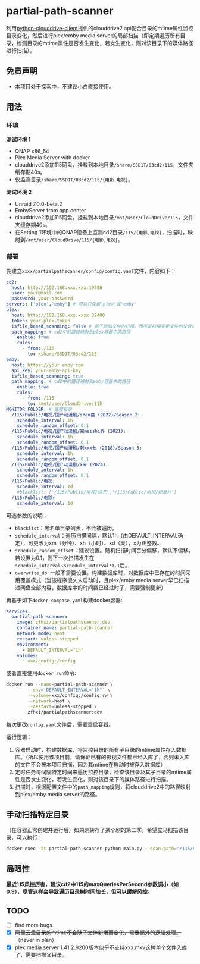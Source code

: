 # partial-path-scanner

利用[python-clouddrive-client](https://github.com/ChenyangGao/web-mount-packs/tree/main/python-clouddrive-client)提供的clouddrive2 api配合目录的mtime属性监控目录变化，然后进行plex/emby media server的局部扫描（即定期遍历所有目录，检测目录的mtime属性是否发生变化，若发生变化，则对该目录下的媒体路径进行扫描）。  

## 免责声明

* 本项目处于探索中，不建议小白直接使用。  


## 用法

### 环境
**测试环境 1**
* QNAP x86_64
* Plex Media Server with docker
* clouddrive2添加115网盘，挂载到本地目录`/share/SSD1T/03cd2/115`，文件夹缓存期40s。  
* 仅监测目录`/share/SSD1T/03cd2/115/{电影,电视}`。  

**测试环境 2**
* Unraid 7.0.0-beta.2
* EmbyServer from app center
* clouddrive2添加115网盘，挂载到本地目录`/mnt/user/CloudDrive/115`，文件夹缓存期40s。  
* 在Setting 1环境中的QNAP设备上监测cd2目录`/115/{电影,电视}`，扫描时，映射到`/mnt/user/CloudDrive/115/{电影,电视}`。  



### 部署

先建立`xxxx/partialpathscanner/config/config.yaml`文件，内容如下：
```yaml
cd2:
  host: http://192.168.xxx.xxx:19798
  user: your@mail.com
  password: your-password
servers: ['plex','emby'] # 可以只保留'plex'或'emby'
plex:
  host: http://192.168.xxx.xxxx:32400
  token: your-plex-token
  isfile_based_scanning: false # 基于局部文件的扫描，而不是扫描变更文件的父目录；否则扫描变更文件的父目录。如果变更的是目录，则扫描变更目录。
  path_mapping: # cd2中的路径映射到plex容器中的路径
    enable: true
    rules:
      - from: /115
        to: /share/SSD1T/03cd2/115
emby:
  host: https://your.emby.com
  api_key: your-emby-api-key
  isfile_based_scanning: true
  path_mapping: # cd2中的路径映射到emby容器中的路径
    enable: true
    rules:
      - from: /115
        to: /mnt/user/CloudDrive/115
MONITOR_FOLDER: # 监控目录
  /115/Public/电视/国产动漫剧/shen墓 (2022)/Season 2:
    schedule_interval: 1h
    schedule_random_offset: 0.1
  /115/Public/电视/国产动漫剧/完meishi界 (2021):
    schedule_interval: 1h
    schedule_random_offset: 0.1
  /115/Public/电视/国产动漫剧/刺xxx七 (2018)/Season 5:
    schedule_interval: 1h
    schedule_random_offset: 0.1
  /115/Public/电视/国产动漫剧/x来 (2024):
    schedule_interval: 1h
    schedule_random_offset: 0.1
  /115/Public/电视:
    schedule_interval: 1d
    #blacklist: ['/115/Public/电视/综艺','/115/Public/电视/纪录片']
  /115/Public/电影:
    schedule_interval: 1d
```
可选参数的说明：
- `blacklist`：黑名单目录列表，不会被遍历。
- `schedule_interval`：遍历扫描间隔，默认1h（由DEFAULT_INTERVAL确定），可更改为xm（分钟）、xh（小时）、xd（天），x为正整数。
- `schedule_random_offset`：建议设置。随机扫描时间百分偏移，默认不偏移。若设置为0.1，则下一次扫描发生在`schedule_interval`~`schedule_interval*1.1`后。
- `overwrite_db`: 一般不需要设置。构建数据库时，对数据库中已存在的时间采用覆盖模式（当该程序很久未启动时，且plex/emby media server早已扫描过网盘全部内容，数据库中的时间戳已经过时了，需要强制更新）

再基于如下`docker-compose.yaml`构建docker容器:
```yaml
services:
  partial-path-scanner:
    image: zfhxi/partialpathscanner:dev
    container_name: partial-path-scanner
    network_mode: host
    restart: unless-stopped
    environment:
      - DEFAULT_INTERVAL="1h"
    volumes:
      - xxx/config:/config
```
或者直接使用`docker run`命令:
```bash
docker run --name=partial-path-scanner \
        --env='DEFAULT_INTERVAL="1h"' \
        --volume=xxx/config:/config:rw \
        --network=host \
        --restart=unless-stopped \
        zfhxi/partialpathscanner:dev
```

每次更改`config.yaml`文件后，需要重启容器。

运行逻辑：  
1. 容器启动时，构建数据库，将监控目录的所有子目录的mtime属性存入数据库。（所以使用该项目前，请保证已有的影视文件都已经入库了，否则未入库的文件不会被本项目扫描，因为其mtime在启动时被存入数据库）
2. 定时任务每间隔特定时间来遍历监控目录，检查该目录及其子目录的mtime属性是否发生变化，若发生变化，则对该目录下的媒体路径进行扫描。  
3. 扫描时，根据配置文件中的`path_mapping`规则，将clouddrive2中的路径映射到plex/emby media server的路径。  

## 手动扫描特定目录

（在容器正常创建并运行后）如果刚转存了某个剧的第二季，希望立马扫描该目录，可以执行：
```bash
docker exec -it partial-path-scanner python main.py --scan-path="/115/电视/国产动漫剧/xxxx (2022)/Season 2"
```

## 局限性

**最近115风控厉害，建议cd2中115的maxQueriesPerSecond参数调小（如0.9），尽管这样会导致遍历目录树时间加长，但可以缓解风控。**

## TODO

- [ ] find more bugs.
- [x] ~~阿里云盘目录的mtime不会随子文件新增而变化，需要额外的逻辑处理。~~（never in plan）
- [x] plex media server 1.41.2.9200版本似乎不支持xxx.mkv这种单个文件入库了，需要扫描父目录。